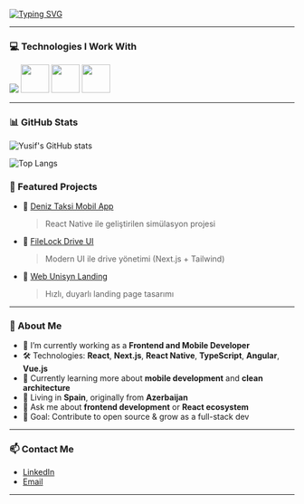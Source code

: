 [![Typing SVG](https://readme-typing-svg.herokuapp.com?font=Fira+Code&size=22&pause=1000&color=00F7FF&center=true&vCenter=true&width=435&lines=Hi+%F0%9F%91%8B%2C+I'm+Yusif;Frontend+Developer;React+%7C+Next.js+%7C+TypeScript+Lover)](https://git.io/typing-svg)

---

### 💻 Technologies I Work With

<div style="display:flex,flexDirection:"column">
  <img src="https://skillicons.dev/icons?i=react,nextjs,ts,js,html,css,tailwind,redux,firebase,git" />
  <img src="https://media.giphy.com/media/XAxylRMCdpbEWUAvr8/giphy.gif" width="50">
  <img src="https://media.giphy.com/media/fsEaZldNC8A1PJ3mwp/giphy.gif" width="50">
  <img src="https://i.giphy.com/media/KzJkzjggfGN5Py6nkT/200.webp" width="50">
</p>

---

### 📊 GitHub Stats

![Yusif's GitHub stats](https://github-readme-stats.vercel.app/api?username=yusif123&show_icons=true&theme=radical)

![Top Langs](https://github-readme-stats.vercel.app/api/top-langs/?username=yusif123&layout=compact&langs_count=6&theme=radical)

### 🌟 Featured Projects

- 🔗 [Deniz Taksi Mobil App](https://github.com/yusif123/deniz-taksi)
  > React Native ile geliştirilen simülasyon projesi

- 🔗 [FileLock Drive UI](https://github.com/yusif123/filelock-drive)
  > Modern UI ile drive yönetimi (Next.js + Tailwind)

- 🔗 [Web Unisyn Landing](https://github.com/yusif123/web-unisyn)
  > Hızlı, duyarlı landing page tasarımı





---

### 🚀 About Me

- 🔭 I’m currently working as a **Frontend and Mobile Developer**  
- 🛠️ Technologies: **React**, **Next.js**, **React Native**, **TypeScript**, **Angular**, **Vue.js**
- 🌱 Currently learning more about **mobile development** and **clean architecture**  
- 📍 Living in **Spain**, originally from **Azerbaijan**  
- 💬 Ask me about **frontend development** or **React ecosystem**  
- 🎯 Goal: Contribute to open source & grow as a full-stack dev

---

### 📫 Contact Me

- [LinkedIn](https://www.linkedin.com/in/yusif-jabrayilov/)  
- [Email](mailto:yusifspain@gmail.com)

---

